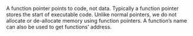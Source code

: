 A function pointer points to code, not data.
Typically a function pointer stores the start of executable code.
Unlike normal pointers, we do not allocate or de-allocate memory using function pointers.
A function’s name can also be used to get functions’ address.
